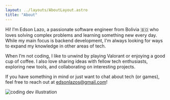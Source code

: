```yaml
---
layout: ../layouts/AboutLayout.astro
title: "About"
---
```


Hi! I’m Edson Lazo, a passionate software engineer from Bolivia 🇧🇴 who loves solving complex problems and learning something new every day. While my main focus is backend development, I'm always looking for ways to expand my knowledge in other areas of tech.

When I’m not coding, I like to unwind by playing Valorant or enjoying a good cup of coffee. I also love sharing ideas with fellow tech enthusiasts, exploring new tools, and collaborating on interesting projects.

If you have something in mind or just want to chat about tech (or games), feel free to reach out at [edsonlazos@gmail.com](mailto:edsonlazos@gmail.com)!

<div>
  <img src="/assets/me.jpeg" class="sm:w-1/2 mx-auto" alt="coding dev illustration">
</div>

